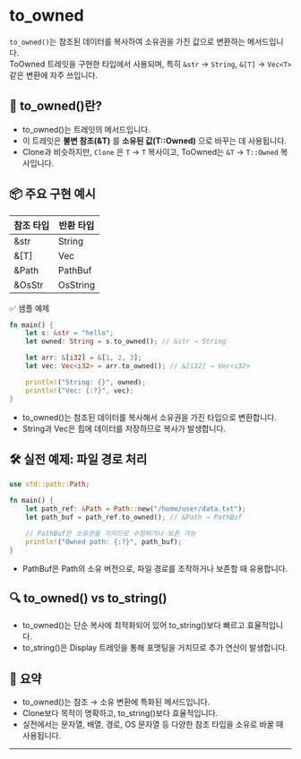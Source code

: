 # to_owned
`to_owned()`는 참조된 데이터를 복사하여 소유권을 가진 값으로 변환하는 메서드입니다.  
ToOwned 트레잇을 구현한 타입에서 사용되며, 특히 `&str` → `String`, `&[T]` → `Vec<T>` 같은 변환에 자주 쓰입니다.

## 🧠 to_owned()란?
- to_owned()는  트레잇의 메서드입니다.
- 이 트레잇은 **불변 참조(&T)** 를 **소유된 값(T::Owned)** 으로 바꾸는 데 사용됩니다.
- Clone과 비슷하지만, `Clone` 은 `T` → `T` 복사이고, ToOwned는 `&T` → `T::Owned` 복사입니다.

## 📦 주요 구현 예시

| 참조 타입 | 반환 타입  |
|-----------|-------------|
| &str      | String      |
| &[T]      | Vec<T>      |
| &Path     | PathBuf     |
| &OsStr    | OsString    |


✅ 샘플 예제
```rust
fn main() {
    let s: &str = "hello";
    let owned: String = s.to_owned(); // &str → String

    let arr: &[i32] = &[1, 2, 3];
    let vec: Vec<i32> = arr.to_owned(); // &[i32] → Vec<i32>

    println!("String: {}", owned);
    println!("Vec: {:?}", vec);
}
```

- to_owned()는 참조된 데이터를 복사해서 소유권을 가진 타입으로 변환합니다.
- String과 Vec은 힙에 데이터를 저장하므로 복사가 발생합니다.

## 🛠️ 실전 예제: 파일 경로 처리
```rust
use std::path::Path;

fn main() {
    let path_ref: &Path = Path::new("/home/user/data.txt");
    let path_buf = path_ref.to_owned(); // &Path → PathBuf

    // PathBuf은 소유권을 가지므로 수정하거나 보존 가능
    println!("Owned path: {:?}", path_buf);
}
```

- PathBuf은 Path의 소유 버전으로, 파일 경로를 조작하거나 보존할 때 유용합니다.

## 🔍 to_owned() vs to_string()
- to_owned()는 단순 복사에 최적화되어 있어 to_string()보다 빠르고 효율적입니다.
- to_string()은 Display 트레잇을 통해 포맷팅을 거치므로 추가 연산이 발생합니다.

## 📌 요약
- to_owned()는 참조 → 소유 변환에 특화된 메서드입니다.
- Clone보다 목적이 명확하고, to_string()보다 효율적입니다.
- 실전에서는 문자열, 배열, 경로, OS 문자열 등 다양한 참조 타입을 소유로 바꿀 때 사용됩니다.

---
